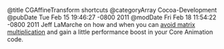 @title CGAffineTransform shortcuts
@categoryArray Cocoa-Development
@pubDate Tue Feb 15 19:46:27 -0800 2011
@modDate Fri Feb 18 11:54:22 -0800 2011
Jeff LaMarche on how and when you can <a href="http://iphonedevelopment.blogspot.com/2011/02/couple-cgaffinetransform-goodies.html">avoid matrix multiplication</a> and gain a little performance boost in your Core Animation code.


